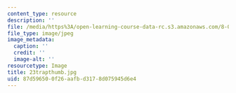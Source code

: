 ```yaml
---
content_type: resource
description: ''
file: /media/https%3A/open-learning-course-data-rc.s3.amazonaws.com/8-02-physics-ii-electricity-and-magnetism-spring-2007/87d596500f26aafbd3178d075945d6e4_23trapthumb.jpg
file_type: image/jpeg
image_metadata:
  caption: ''
  credit: ''
  image-alt: ''
resourcetype: Image
title: 23trapthumb.jpg
uid: 87d59650-0f26-aafb-d317-8d075945d6e4
---
```

